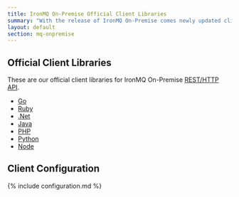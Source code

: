 ```yaml
---
title: IronMQ On-Premise Official Client Libraries
summary: "With the release of IronMQ On-Premise comes newly updated client libraries."
layout: default
section: mq-onpremise
---
```


## Official Client Libraries

These are our official client libraries for IronMQ On-Premise  <a href="/mq/reference/api">REST/HTTP API</a>.&nbsp;<br>
<div>
<ul class="libs" style="min-height: 100px;">
  <li><a href="https://github.com/iron-io/iron_go3" target="_blank" data-lang="go">Go</a></li>
  <li><a href="https://github.com/iron-io/iron_mq_ruby/tree/v3" target="_blank" data-lang="ruby">Ruby</a></li>
  <li><a href="https://github.com/iron-io/iron_dotnet/tree/v3" target="_blank" data-lang="dotnet">.Net</a></li>
  <li><a href="https://github.com/iron-io/iron_mq_java/tree/v3" target="_blank" data-lang="java">Java</a></li>
  <li><a href="https://github.com/iron-io/iron_mq_php/tree/v3" target="_blank" data-lang="php">PHP</a></li>
  <li><a href="https://github.com/iron-io/iron_mq_python/tree/v3" target="_blank" data-lang="python">Python</a></li>
  <li><a href="https://github.com/iron-io/iron_mq_node/tree/v3" target="_blank" data-lang="node">Node</a></li>
</ul>
</div>

<h2>Client Configuration</h2>

{% include configuration.md %}
